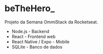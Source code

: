 # beTheHero_
Projeto da Semana OmmiStack da Rocketseat. 

 
- Node.js - Backend 
- React - Frontend web
- React Native / Expo - Mobile
- SQLite - Banco de dados
